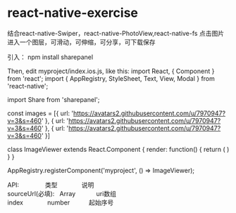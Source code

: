 # react-native-exercise
结合react-native-Swiper，react-native-PhotoView,react-native-fs
点击图片进入一个图层，可滑动，可伸缩，可分享，可下载保存

引入：
npm install sharepanel

Then, edit myproject/index.ios.js, like this:
import React, { Component } from 'react';
import {
  AppRegistry,
  StyleSheet,
  Text,
  View,
  Modal
} from 'react-native';

import Share from 'sharepanel';

const images = [{
    url: 'https://avatars2.githubusercontent.com/u/7970947?v=3&s=460'
}, {
    url: 'https://avatars2.githubusercontent.com/u/7970947?v=3&s=460'
}, {
    url: 'https://avatars2.githubusercontent.com/u/7970947?v=3&s=460'
}]

class ImageViewer extends React.Component {
    render: function() {
        return (
            <Modal visible={true} transparent={true}>
                <Share 
                  imageUrls={images}
                />
            </Modal>
        )
    }
}

AppRegistry.registerComponent('myproject', () => ImageViewer);

API:               类型              说明           
sourceUrl(必填):   Array            uri数组  
index              number           起始序号
